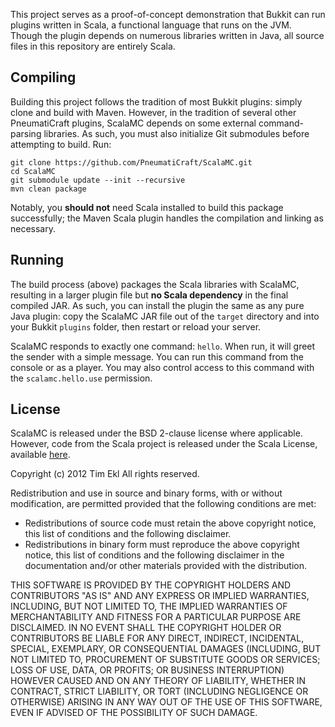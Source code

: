 This project serves as a proof-of-concept demonstration that Bukkit can run
plugins written in Scala, a functional language that runs on the JVM. Though the
plugin depends on numerous libraries written in Java, all source files in this
repository are entirely Scala.

## Compiling

Building this project follows the tradition of most Bukkit plugins: simply clone
and build with Maven. However, in the tradition of several other PneumatiCraft
plugins, ScalaMC depends on some external command-parsing libraries. As such,
you must also initialize Git submodules before attempting to build. Run:

    git clone https://github.com/PneumatiCraft/ScalaMC.git
    cd ScalaMC
    git submodule update --init --recursive
    mvn clean package

Notably, you **should not** need Scala installed to build this package
successfully; the Maven Scala plugin handles the compilation and linking as
necessary.

## Running

The build process (above) packages the Scala libraries with ScalaMC, resulting
in a larger plugin file but **no Scala dependency** in the final compiled JAR.
As such, you can install the plugin the same as any pure Java plugin: copy the
ScalaMC JAR file out of the `target` directory and into your Bukkit `plugins`
folder, then restart or reload your server.

ScalaMC responds to exactly one command: `hello`. When run, it will greet the
sender with a simple message. You can run this command from the console or as a
player. You may also control access to this command with the `scalamc.hello.use`
permission.

## License

ScalaMC is released under the BSD 2-clause license where applicable. However,
code from the Scala project is released under the Scala License, available
[here][scala-license].

Copyright (c) 2012 Tim Ekl
All rights reserved.

Redistribution and use in source and binary forms, with or without modification,
are permitted provided that the following conditions are met:

* Redistributions of source code must retain the above copyright notice, this list
  of conditions and the following disclaimer.
* Redistributions in binary form must reproduce the above copyright notice, this
  list of conditions and the following disclaimer in the documentation and/or
  other materials provided with the distribution.

THIS SOFTWARE IS PROVIDED BY THE COPYRIGHT HOLDERS AND CONTRIBUTORS "AS IS" AND
ANY EXPRESS OR IMPLIED WARRANTIES, INCLUDING, BUT NOT LIMITED TO, THE IMPLIED
WARRANTIES OF MERCHANTABILITY AND FITNESS FOR A PARTICULAR PURPOSE ARE
DISCLAIMED. IN NO EVENT SHALL THE COPYRIGHT HOLDER OR CONTRIBUTORS BE LIABLE FOR
ANY DIRECT, INDIRECT, INCIDENTAL, SPECIAL, EXEMPLARY, OR CONSEQUENTIAL DAMAGES
(INCLUDING, BUT NOT LIMITED TO, PROCUREMENT OF SUBSTITUTE GOODS OR SERVICES;
LOSS OF USE, DATA, OR PROFITS; OR BUSINESS INTERRUPTION) HOWEVER CAUSED AND ON
ANY THEORY OF LIABILITY, WHETHER IN CONTRACT, STRICT LIABILITY, OR TORT
(INCLUDING NEGLIGENCE OR OTHERWISE) ARISING IN ANY WAY OUT OF THE USE OF THIS
SOFTWARE, EVEN IF ADVISED OF THE POSSIBILITY OF SUCH DAMAGE.

[scala-license]: http://www.scala-lang.org/node/146
